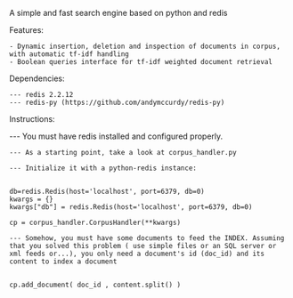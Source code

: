 <p>A simple and fast search engine based on python and redis</p>

<p>
Features:

	- Dynamic insertion, deletion and inspection of documents in corpus, with automatic tf-idf handling
	- Boolean queries interface for tf-idf weighted document retrieval
</p>

<p>
Dependencies:

	--- redis 2.2.12
	--- redis-py (https://github.com/andymccurdy/redis-py)
</p>	
	
Instructions:

<p>	
	--- You must have redis installed and configured properly.

	--- As a starting point, take a look at corpus_handler.py
	
	--- Initialize it with a python-redis instance:

<pre><code>	
db=redis.Redis(host='localhost', port=6379, db=0)
kwargs = {}
kwargs["db"] = redis.Redis(host='localhost', port=6379, db=0)
    	
cp = corpus_handler.CorpusHandler(**kwargs)
</code></pre>


	
	--- Somehow, you must have some documents to feed the INDEX. Assuming that you solved this problem ( use simple files or an SQL server or xml feeds or...), you only need a document's id (doc_id) and its content to index a document

<pre><code>
cp.add_document( doc_id , content.split() )
</code></pre>
		
</p>		
	